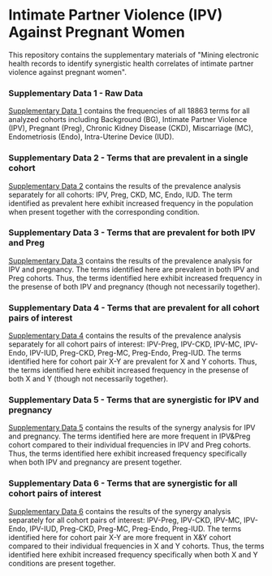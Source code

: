 # Intimate Partner Violence (IPV) Against Pregnant Women
This repository contains the supplementary materials of "Mining electronic health records to identify synergistic health correlates of intimate partner violence against pregnant women".

### Supplementary Data 1 - Raw Data

[Supplementary Data 1](supplementary_data_1.xlsx) contains the frequencies of all 18863 terms for all analyzed cohorts including Background (BG), Intimate Partner Violence (IPV), Pregnant (Preg), Chronic Kidney Disease (CKD), Miscarriage (MC), Endometriosis (Endo), Intra-Uterine Device (IUD).

### Supplementary Data 2 - Terms that are prevalent in a single cohort

[Supplementary Data 2](supplementary_data_2.xlsx) contains the results of the prevalence analysis separately for all cohorts: IPV, Preg, CKD, MC, Endo, IUD. The term identified as prevalent here exhibit increased frequency in the population when present together with the corresponding condition.

### Supplementary Data 3 - Terms that are prevalent for both IPV and Preg

[Supplementary Data 3](supplementary_data_3.xlsx) contains the results of the prevalence analysis for IPV and pregnancy. The terms identified here are prevalent in both IPV and Preg cohorts. Thus, the terms identified here exhibit increased frequency in the presense of both IPV and pregnancy (though not necessarily together). 

### Supplementary Data 4 - Terms that are prevalent for all cohort pairs of interest

[Supplementary Data 4](supplementary_data_4.xlsx) contains the results of the prevalence analysis separately for all cohort pairs of interest: IPV-Preg, IPV-CKD, IPV-MC, IPV-Endo, IPV-IUD, Preg-CKD, Preg-MC, Preg-Endo, Preg-IUD. The terms identified here for cohort pair X-Y are prevalent for X and Y cohorts. Thus, the terms identified here exhibit increased frequency in the presense of both X and Y (though not necessarily together). 

### Supplementary Data 5 - Terms that are synergistic for IPV and pregnancy

[Supplementary Data 5](supplementary_data_5.xlsx) contains the results of the synergy analysis for IPV and pregnancy. The terms identified here are more frequent in IPV&Preg cohort compared to their individual frequencies in IPV and Preg cohorts. Thus, the terms identified here exhibit increased frequency specifically when both IPV and pregnancy are present together.

### Supplementary Data 6 - Terms that are synergistic for all cohort pairs of interest

[Supplementary Data 6](supplementary_data_6.xlsx) contains the results of the synergy analysis separately for all cohort pairs of interest: IPV-Preg, IPV-CKD, IPV-MC, IPV-Endo, IPV-IUD, Preg-CKD, Preg-MC, Preg-Endo, Preg-IUD. The terms identified here for cohort pair X-Y are more frequent in X&Y cohort compared to their individual frequencies in X and Y cohorts. Thus, the terms identified here exhibit increased frequency specifically when both X and Y conditions are present together.
